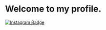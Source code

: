 # Welcome to my profile.
[![Instagram Badge](https://img.shields.io/badge/-@j.o.sh-pink?style=flat&logo=instagram&logoColor=white&link=https://www.instagram.com/j.o.sh/)](https://www.instagram.com/j.o.sh/)

<!--
**JSusak/JSusak** is a ✨ _special_ ✨ repository because its `README.md` (this file) appears on your GitHub profile.

Here are some ideas to get you started:

- 🔭 I’m currently working on ...
- 🌱 I’m currently learning ...
- 👯 I’m looking to collaborate on ...
- 🤔 I’m looking for help with ...
- 💬 Ask me about ...
- 📫 How to reach me: ...
- 😄 Pronouns: ...
- ⚡ Fun fact: ...
-->
